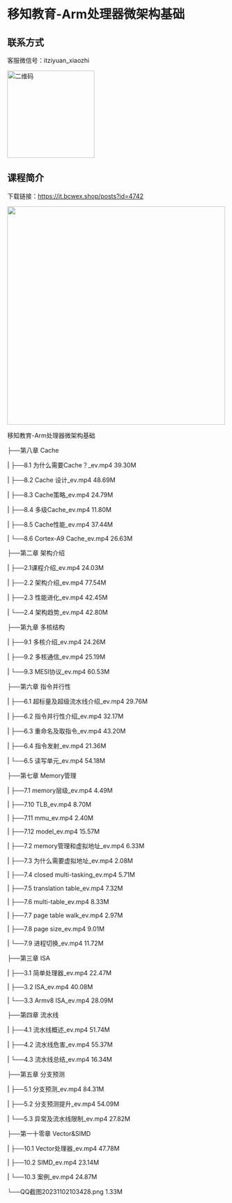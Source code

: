 # 移知教育-Arm处理器微架构基础

## 联系方式

客服微信号：itziyuan_xiaozhi

<img src="https://ziyuanyun.oss-cn-guangzhou.aliyuncs.com/common/20240614073449/666b82192834a.jpg" width="200" height="200" alt="二维码">

## 课程简介

下载链接：https://it.bcwex.shop/posts?id=4742

<img src="https://ziyuanyun.oss-cn-guangzhou.aliyuncs.com/yun/20241201153040/674c10a041a92.jpg" width="500" alt="">

  

 移知教育-Arm处理器微架构基础

 ├──第八章 Cache

 | ├──8.1 为什么需要Cache？_ev.mp4 39.30M

 | ├──8.2 Cache 设计_ev.mp4 48.69M

 | ├──8.3 Cache策略_ev.mp4 24.79M

 | ├──8.4 多级Cache_ev.mp4 11.80M

 | ├──8.5 Cache性能_ev.mp4 37.44M

 | └──8.6 Cortex-A9 Cache_ev.mp4 26.63M

 ├──第二章 架构介绍

 | ├──2.1课程介绍_ev.mp4 24.03M

 | ├──2.2 架构介绍_ev.mp4 77.54M

 | ├──2.3 性能进化_ev.mp4 42.45M

 | └──2.4 架构趋势_ev.mp4 42.80M

 ├──第九章 多核结构

 | ├──9.1 多核介绍_ev.mp4 24.26M

 | ├──9.2 多核通信_ev.mp4 25.19M

 | └──9.3 MESI协议_ev.mp4 60.53M

 ├──第六章 指令并行性

 | ├──6.1 超标量及超级流水线介绍_ev.mp4 29.76M

 | ├──6.2 指令并行性介绍_ev.mp4 32.17M

 | ├──6.3 重命名及取指令_ev.mp4 43.20M

 | ├──6.4 指令发射_ev.mp4 21.36M

 | └──6.5 读写单元_ev.mp4 54.18M

 ├──第七章 Memory管理

 | ├──7.1 memory层级_ev.mp4 4.49M

 | ├──7.10 TLB_ev.mp4 8.70M

 | ├──7.11 mmu_ev.mp4 2.40M

 | ├──7.12 model_ev.mp4 15.57M

 | ├──7.2 memory管理和虚拟地址_ev.mp4 6.33M

 | ├──7.3 为什么需要虚拟地址_ev.mp4 2.08M

 | ├──7.4 closed multi-tasking_ev.mp4 5.71M

 | ├──7.5 translation table_ev.mp4 7.32M

 | ├──7.6 multi-table_ev.mp4 8.33M

 | ├──7.7 page table walk_ev.mp4 2.97M

 | ├──7.8 page size_ev.mp4 9.01M

 | └──7.9 进程切换_ev.mp4 11.72M

 ├──第三章 ISA

 | ├──3.1 简单处理器_ev.mp4 22.47M

 | ├──3.2 ISA_ev.mp4 40.08M

 | └──3.3 Armv8 ISA_ev.mp4 28.09M

 ├──第四章 流水线

 | ├──4.1 流水线概述_ev.mp4 51.74M

 | ├──4.2 流水线危害_ev.mp4 55.37M

 | └──4.3 流水线总结_ev.mp4 16.34M

 ├──第五章 分支预测

 | ├──5.1 分支预测_ev.mp4 84.31M

 | ├──5.2 分支预测提升_ev.mp4 54.09M

 | └──5.3 异常及流水线限制_ev.mp4 27.82M

 ├──第一十零章 Vector&amp;SIMD

 | ├──10.1 Vector处理器_ev.mp4 47.78M

 | ├──10.2 SIMD_ev.mp4 23.14M

 | └──10.3 案例_ev.mp4 24.87M

 └──QQ截图20231102103428.png 1.33M

  